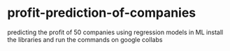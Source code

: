 # profit-prediction-of-companies
predicting the profit of 50 companies using regression models in ML
install the libraries and run the commands on google collabs 
